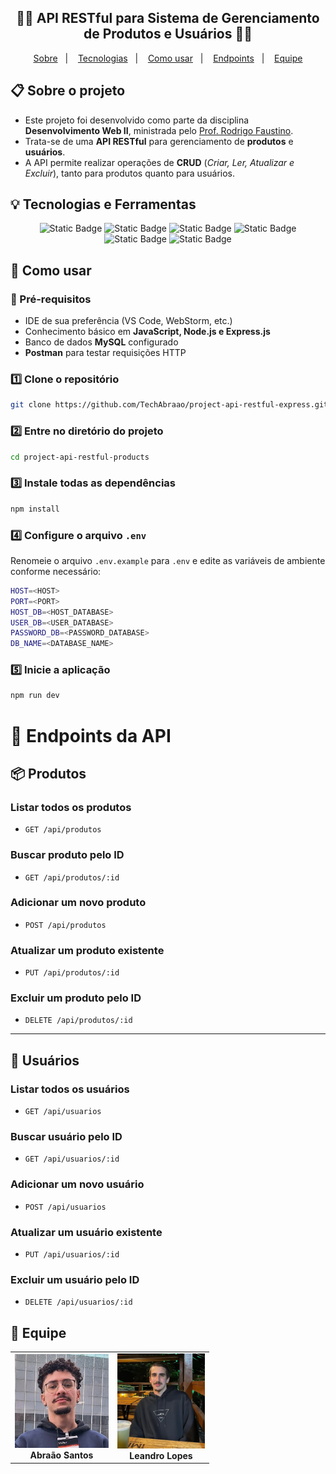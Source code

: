 <h2 align="center"> 👨‍💻 API RESTful para Sistema de Gerenciamento de Produtos e Usuários 👨‍💻 </h2>
<p align="center">
  <a href="#">Sobre</a>&nbsp;&nbsp;&nbsp;|&nbsp;&nbsp;&nbsp;
  <a href="#">Tecnologias</a>&nbsp;&nbsp;&nbsp;|&nbsp;&nbsp;&nbsp;
  <a href="#">Como usar</a>&nbsp;&nbsp;&nbsp;|&nbsp;&nbsp;&nbsp;
  <a href="#">Endpoints</a>&nbsp;&nbsp;&nbsp;|&nbsp;&nbsp;&nbsp;
  <a href="#">Equipe</a>
</p>

## 📋 Sobre o projeto
- Este projeto foi desenvolvido como parte da disciplina **Desenvolvimento Web II**, ministrada pelo <a href="https://github.com/faustinopsy">Prof. Rodrigo Faustino</a>.
- Trata-se de uma **API RESTful** para gerenciamento de **produtos** e **usuários**.
- A API permite realizar operações de **CRUD** (*Criar, Ler, Atualizar e Excluir*), tanto para produtos quanto para usuários.

## 💡 Tecnologias e Ferramentas

<div align="center">
  <img alt="Static Badge" src="https://img.shields.io/badge/JavaScript-black?style=for-the-badge&logo=JavaScript&logoSize=60"> 
  <img alt="Static Badge" src="https://img.shields.io/badge/Node.js-black?style=for-the-badge&logo=node.js&logoSize=60"> 
  <img alt="Static Badge" src="https://img.shields.io/badge/Express.js-black?style=for-the-badge&logo=Express&logoSize=60"> 
  <img alt="Static Badge" src="https://img.shields.io/badge/Nodemon-black?style=for-the-badge&logo=Nodemon&logoSize=60"> 
  <img alt="Static Badge" src="https://img.shields.io/badge/MySQL-black?style=for-the-badge&logo=mysql&logoSize=60">
  <img alt="Static Badge" src="https://img.shields.io/badge/Postman-black?style=for-the-badge&logo=postman&logoSize=60">
</div>

## 📌 Como usar

### 🔧 Pré-requisitos

- IDE de sua preferência (VS Code, WebStorm, etc.)  
- Conhecimento básico em **JavaScript, Node.js e Express.js**  
- Banco de dados **MySQL** configurado  
- **Postman** para testar requisições HTTP  

### 1️⃣ Clone o repositório

```bash
git clone https://github.com/TechAbraao/project-api-restful-express.git
```

### 2️⃣ Entre no diretório do projeto

```bash
cd project-api-restful-products
```

### 3️⃣ Instale todas as dependências

```bash
npm install
```

### 4️⃣ Configure o arquivo `.env`
Renomeie o arquivo `.env.example` para `.env` e edite as variáveis de ambiente conforme necessário:

```bash
HOST=<HOST>
PORT=<PORT>
HOST_DB=<HOST_DATABASE>
USER_DB=<USER_DATABASE>
PASSWORD_DB=<PASSWORD_DATABASE>
DB_NAME=<DATABASE_NAME>
```

### 5️⃣ Inicie a aplicação
```bash
npm run dev
```

# 🔌 Endpoints da API  

## 📦 Produtos  

### Listar todos os produtos  
- `GET /api/produtos`  

### Buscar produto pelo ID  
- `GET /api/produtos/:id`  

### Adicionar um novo produto  
- `POST /api/produtos`  

### Atualizar um produto existente  
- `PUT /api/produtos/:id`  

### Excluir um produto pelo ID  
- `DELETE /api/produtos/:id`  

---  

## 👥 Usuários  

### Listar todos os usuários  
- `GET /api/usuarios`  

### Buscar usuário pelo ID  
- `GET /api/usuarios/:id`  

### Adicionar um novo usuário  
- `POST /api/usuarios`  

### Atualizar um usuário existente  
- `PUT /api/usuarios/:id`  

### Excluir um usuário pelo ID  
- `DELETE /api/usuarios/:id`  

## 🎯 Equipe

<table style="width: 100%; text-align: center;">
  <tr>
    <td align="center">
      <img src="public/imgs/abraao.png" width="150px" alt="AS" /><br/>
      <b>Abraão Santos</b>
    </td>
    <td align="center">
      <img src="public/imgs/leandro.png" width="140px" alt="LL" /><br/>
      <b>Leandro Lopes</b>
    </td>
  </tr>
</table>
